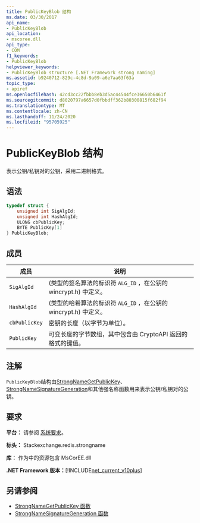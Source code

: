 ```yaml
---
title: PublicKeyBlob 结构
ms.date: 03/30/2017
api_name:
- PublicKeyBlob
api_location:
- mscoree.dll
api_type:
- COM
f1_keywords:
- PublicKeyBlob
helpviewer_keywords:
- PublicKeyBlob structure [.NET Framework strong naming]
ms.assetid: b9240712-829c-4c8d-9a09-a6e7aa63f63a
topic_type:
- apiref
ms.openlocfilehash: 42cd3cc22fbbb8eb3d5ac44544fce36650b6461f
ms.sourcegitcommit: d8020797a6657d0fbbdff362b80300815f682f94
ms.translationtype: MT
ms.contentlocale: zh-CN
ms.lasthandoff: 11/24/2020
ms.locfileid: "95705925"
---
```

# <a name="publickeyblob-structure"></a>PublicKeyBlob 结构

表示公钥/私钥对的公钥，采用二进制格式。  
  
## <a name="syntax"></a>语法  
  
```cpp  
typedef struct {  
    unsigned int SigAlgId;  
    unsigned int HashAlgId;  
    ULONG cbPublicKey;  
    BYTE PublicKey[1]  
} PublicKeyBlob;
```  
  
## <a name="members"></a>成员  
  
|成员|说明|  
|------------|-----------------|  
|`SigAlgId`| (类型的签名算法的标识符 `ALG_ID` ，在公钥的 wincrypt.h) 中定义。|  
|`HashAlgId`| (类型的哈希算法的标识符 `ALG_ID` ，在公钥的 wincrypt.h) 中定义。|  
|`cbPublicKey`|密钥的长度（以字节为单位）。|  
|`PublicKey`|可变长度的字节数组，其中包含由 CryptoAPI 返回的格式的键值。|  
  
## <a name="remarks"></a>注解  

 `PublicKeyBlob`结构由[StrongNameGetPublicKey](strongnamegetpublickey-function.md)、 [StrongNameSignatureGeneration](strongnamesignaturegeneration-function.md)和其他强名称函数用来表示公钥/私钥对的公钥。  
  
## <a name="requirements"></a>要求  

 **平台：** 请参阅 [系统要求](../../get-started/system-requirements.md)。  
  
 **标头：** Stackexchange.redis.strongname  
  
 **库：** 作为中的资源包含 MsCorEE.dll  
  
 **.NET Framework 版本：**[!INCLUDE[net_current_v10plus](../../../../includes/net-current-v10plus-md.md)]  
  
## <a name="see-also"></a>另请参阅

- [StrongNameGetPublicKey 函数](strongnamegetpublickey-function.md)
- [StrongNameSignatureGeneration 函数](strongnamesignaturegeneration-function.md)
